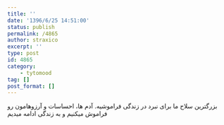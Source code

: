 ```yaml
---
title: ''
date: '1396/6/25 14:51:00'
status: publish
permalink: /4865
author: straxico
excerpt: ''
type: post
id: 4865
category:
    - tytomood
tag: []
post_format: []
---
```

بزرگترین سلاح ما برای نبرد در زندگی فراموشیه. آدم ها، احساسات و آرزوهامون رو فراموش میکنیم و به زندگی ادامه میدیم